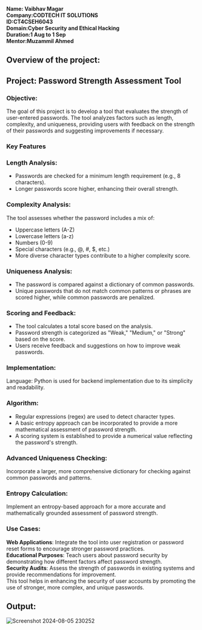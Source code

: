 **Name: Vaibhav Magar<br>
Company:CODTECH IT SOLUTIONS <br>
ID:CT4CSEH6043 <br>
Domain:Cyber Security and Ethical Hacking <br>
Duration:1 Aug to 1 Sep <br>
Mentor:Muzammil Ahmed <br>**

## Overview of the project:

## Project: Password Strength Assessment Tool

### Objective:
The goal of this project is to develop a tool that evaluates the strength of user-entered passwords. The tool analyzes factors such as length, complexity, and uniqueness, providing users with feedback on the strength of their passwords and suggesting improvements if necessary.

### Key Features
### Length Analysis:
- Passwords are checked for a minimum length requirement (e.g., 8 characters).
- Longer passwords score higher, enhancing their overall strength.

### Complexity Analysis:
The tool assesses whether the password includes a mix of:
- Uppercase letters (A-Z)
- Lowercase letters (a-z)
- Numbers (0-9)
- Special characters (e.g., @, #, $, etc.)
- More diverse character types contribute to a higher complexity score.

### Uniqueness Analysis:
- The password is compared against a dictionary of common passwords.
- Unique passwords that do not match common patterns or phrases are scored higher, while common passwords are penalized.

### Scoring and Feedback:
- The tool calculates a total score based on the analysis.
- Password strength is categorized as "Weak," "Medium," or "Strong" based on the score.
- Users receive feedback and suggestions on how to improve weak passwords.

### Implementation:

Language: Python is used for backend implementation due to its simplicity and readability.

### Algorithm:
- Regular expressions (regex) are used to detect character types.
- A basic entropy approach can be incorporated to provide a more mathematical assessment of password strength.
- A scoring system is established to provide a numerical value reflecting the password's strength.

### Advanced Uniqueness Checking:
Incorporate a larger, more comprehensive dictionary for checking against common passwords and patterns.

### Entropy Calculation:
Implement an entropy-based approach for a more accurate and mathematically grounded assessment of password strength.

### Use Cases:

**Web Applications**: Integrate the tool into user registration or password reset forms to encourage stronger password practices.<br>
**Educational Purposes**: Teach users about password security by demonstrating how different factors affect password strength.<br>
**Security Audits**: Assess the strength of passwords in existing systems and provide recommendations for improvement.<br>
This tool helps in enhancing the security of user accounts by promoting the use of stronger, more complex, and unique passwords.

## Output:
![Screenshot 2024-08-05 230252](https://github.com/user-attachments/assets/0607a466-faf4-433f-b0c2-c3ea4b2035f6)

